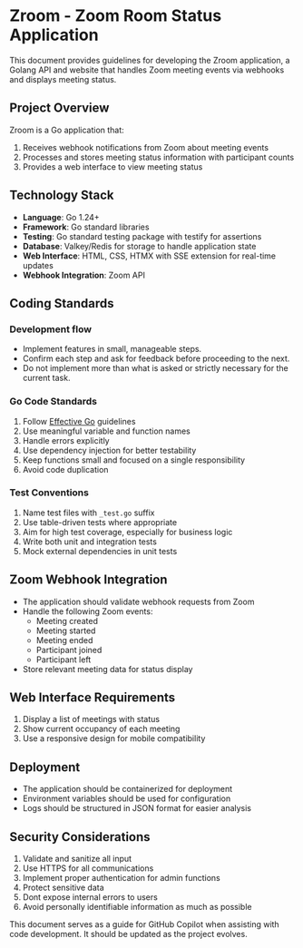 # Zroom - Zoom Room Status Application

This document provides guidelines for developing the Zroom application, a Golang API and website that handles Zoom meeting events via webhooks and displays meeting status.

## Project Overview

Zroom is a Go application that:
1. Receives webhook notifications from Zoom about meeting events
2. Processes and stores meeting status information with participant counts
3. Provides a web interface to view meeting status

## Technology Stack

- **Language**: Go 1.24+
- **Framework**: Go standard libraries
- **Testing**: Go standard testing package with testify for assertions
- **Database**: Valkey/Redis for storage to handle application state
- **Web Interface**: HTML, CSS, HTMX with SSE extension for real-time updates
- **Webhook Integration**: Zoom API

## Coding Standards

### Development flow
- Implement features in small, manageable steps.
- Confirm each step and ask for feedback before proceeding to the next.
- Do not implement more than what is asked or strictly necessary for the current task.

### Go Code Standards

1. Follow [Effective Go](https://golang.org/doc/effective_go) guidelines
2. Use meaningful variable and function names
3. Handle errors explicitly
4. Use dependency injection for better testability
5. Keep functions small and focused on a single responsibility
6. Avoid code duplication

### Test Conventions

1. Name test files with `_test.go` suffix
2. Use table-driven tests where appropriate
3. Aim for high test coverage, especially for business logic
4. Write both unit and integration tests
5. Mock external dependencies in unit tests

## Zoom Webhook Integration

- The application should validate webhook requests from Zoom
- Handle the following Zoom events:
  - Meeting created
  - Meeting started
  - Meeting ended
  - Participant joined
  - Participant left
- Store relevant meeting data for status display

## Web Interface Requirements

1. Display a list of meetings with status
2. Show current occupancy of each meeting
3. Use a responsive design for mobile compatibility

## Deployment

- The application should be containerized for deployment
- Environment variables should be used for configuration
- Logs should be structured in JSON format for easier analysis

## Security Considerations

1. Validate and sanitize all input
2. Use HTTPS for all communications
3. Implement proper authentication for admin functions
4. Protect sensitive data
5. Dont expose internal errors to users
6. Avoid personally identifiable information as much as possible

This document serves as a guide for GitHub Copilot when assisting with code development. It should be updated as the project evolves.